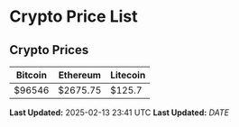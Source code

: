 # Crypto Price List

## Crypto Prices
| Bitcoin | Ethereum | Litecoin |
| ------- | -------- | -------- |
| $96546 | $2675.75 | $125.7 |
**Last Updated:** 2025-02-13 23:41 UTC
**Last Updated:** $DATE$
